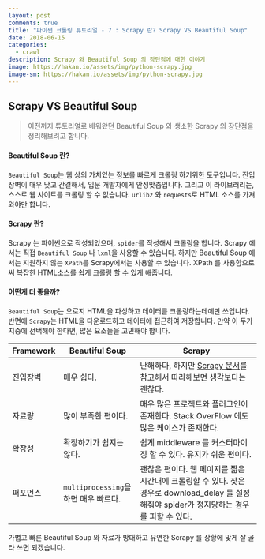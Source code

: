 ```yaml
---
layout: post
comments: true
title: "파이썬 크롤링 튜토리얼 - 7 : Scrapy 란? Scrapy VS Beautiful Soup"
date: 2018-06-15
categories:
  - crawl
description: Scrapy 와 Beautiful Soup 의 장단점에 대한 이야기
image: https://hakan.io/assets/img/python-scrapy.jpg
image-sm: https://hakan.io/assets/img/python-scrapy.jpg
---
```

## Scrapy VS Beautiful Soup
> 이전까지 튜토리얼로 배워왔던 Beautiful Soup 와 생소한 Scrapy 의 장단점을 정리해보려고 합니다.

#### Beautiful Soup 란?
`Beautiful Soup`는 웹 상의 가치있는 정보를 빠르게 크롤링 하기위한 도구입니다. 진입 장벽이 매우 낮고 간결해서, 입문 개발자에게 안성맞춤입니다. 그리고
이 라이브러리는, 스스로 웹 사이트를 크롤링 할 수 없습니다. `urlib2` 와 `requests`로 HTML 소스를 가져와야만 합니다.

#### Scrapy 란?
Scrapy 는 파이썬으로 작성되었으며, `spider`를 작성해서 크롤링을 합니다. Scrapy 에서는 직접 `Beautiful Soup` 나 `lxml`을 사용할 수 있습니다. 하지만 Beautiful Soup 에서는 지원하지 않는 `XPath`를 Scrapy에서는 사용할 수 있습니다. XPath 를 사용함으로써 복잡한 HTML소스를 쉽게 크롤링 할 수 있게 해줍니다.

#### 어떤게 더 좋을까?
`Beautiful Soup`는 오로지 HTML을 파싱하고 데이터를 크롤링하는데에만 쓰입니다. 반면에 `Scrapy`는 HTML을 다운로드하고 데이터에 접근하여 저장합니다. 만약 이 두가지중에 선택해야 한다면, 많은 요소들을 고민해야 합니다.

|Framework| Beautiful Soup | Scrapy |
|--|--|--|
| 진입장벽 | 매우 쉽다. | 난해하다, 하지만 [Scrapy 문서](https://doc.scrapy.org/en/1.5/intro/tutorial.html)를 참고해서 따라해보면 생각보다는 괜찮다.
| 자료량 | 많이 부족한 편이다. | 매우 많은 프로젝트와 플러그인이 존재한다. Stack OverFlow 에도 많은 케이스가 존재한다.
| 확장성 | 확장하기가 쉽지는 않다. | 쉽게 middleware 를 커스터마이징 할 수 있다. 유지가 쉬운 편이다.
| 퍼포먼스 | `multiprocessing`을 하면 매우 빠르다.| 괜찮은 편이다. 웹 페이지를 짧은 시간내에 크롤링할 수 있다. 잦은 경우로 download_delay 를 설정해줘야 spider가 정지당하는 경우를 피할 수 있다.

가볍고 빠른 Beautiful Soup 와 자료가 방대하고 유연한 Scrapy 를 상황에 맞게 잘 골라 쓰면 되겠습니다.
